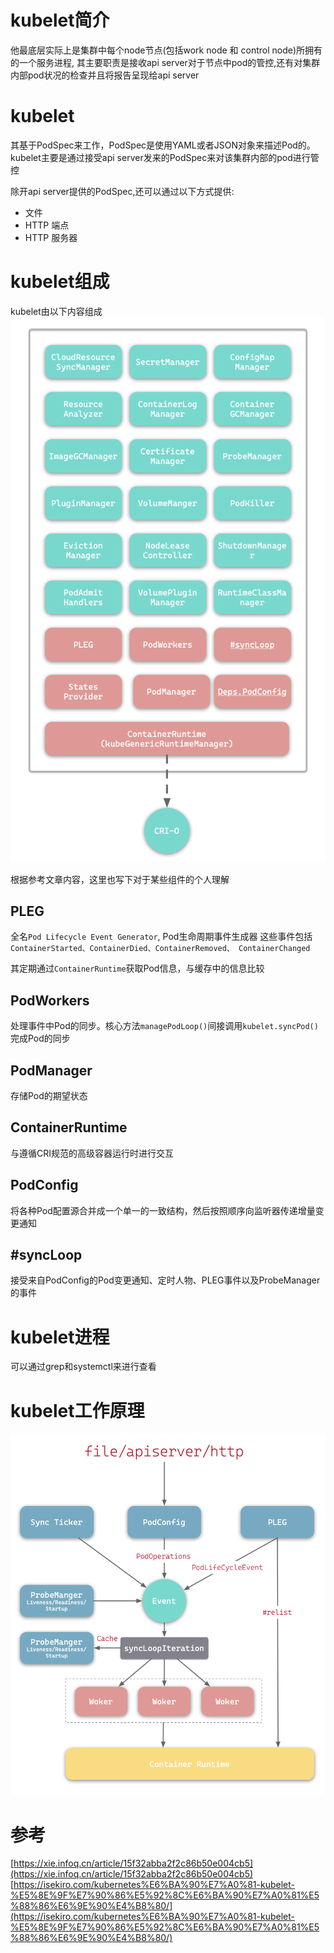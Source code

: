 # kubelet简介
他最底层实际上是集群中每个node节点(包括work node 和 control node)所拥有的一个服务进程,
其主要职责是接收api server对于节点中pod的管控,还有对集群内部pod状况的检查并且将报告呈现给api server

# kubelet
其基于PodSpec来工作，PodSpec是使用YAML或者JSON对象来描述Pod的。kubelet主要是通过接受api server发来的PodSpec来对该集群内部的pod进行管控

除开api server提供的PodSpec,还可以通过以下方式提供:
+ 文件
+ HTTP 端点
+ HTTP 服务器

# kubelet组成
kubelet由以下内容组成
![kubelet组件](./img/kubelet.png)

根据参考文章内容，这里也写下对于某些组件的个人理解
## PLEG
全名`Pod Lifecycle Event Generator`, Pod生命周期事件生成器
这些事件包括`ContainerStarted、ContainerDied、ContainerRemoved、 ContainerChanged`

其定期通过`ContainerRuntime`获取Pod信息，与缓存中的信息比较

## PodWorkers
处理事件中Pod的同步。核心方法`managePodLoop()`间接调用`kubelet.syncPod()`完成Pod的同步

## PodManager
存储Pod的期望状态

## ContainerRuntime
与遵循CRI规范的高级容器运行时进行交互

## PodConfig
将各种Pod配置源合并成一个单一的一致结构，然后按照顺序向监听器传递增量变更通知


## #syncLoop
接受来自PodConfig的Pod变更通知、定时人物、PLEG事件以及ProbeManager的事件





# kubelet进程
可以通过grep和systemctl来进行查看


# kubelet工作原理
![工作原理](./img/kubelet工作原理.png)








# 参考
[https://xie.infoq.cn/article/15f32abba2f2c86b50e004cb5](https://xie.infoq.cn/article/15f32abba2f2c86b50e004cb5)
[https://isekiro.com/kubernetes%E6%BA%90%E7%A0%81-kubelet-%E5%8E%9F%E7%90%86%E5%92%8C%E6%BA%90%E7%A0%81%E5%88%86%E6%9E%90%E4%B8%80/](https://isekiro.com/kubernetes%E6%BA%90%E7%A0%81-kubelet-%E5%8E%9F%E7%90%86%E5%92%8C%E6%BA%90%E7%A0%81%E5%88%86%E6%9E%90%E4%B8%80/)



